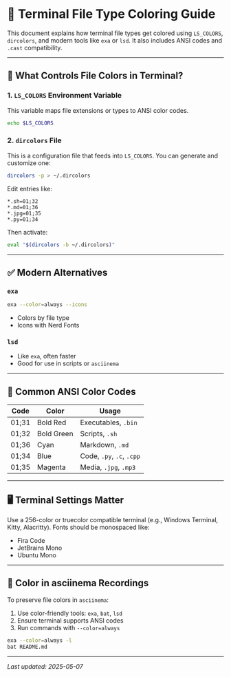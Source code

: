 # 🎨 Terminal File Type Coloring Guide

This document explains how terminal file types get colored using `LS_COLORS`, `dircolors`, and modern tools like `exa` or `lsd`. It also includes ANSI codes and `.cast` compatibility.

---

## 🧪 What Controls File Colors in Terminal?

### 1. `LS_COLORS` Environment Variable

This variable maps file extensions or types to ANSI color codes.

```bash
echo $LS_COLORS
```

### 2. `dircolors` File

This is a configuration file that feeds into `LS_COLORS`. You can generate and customize one:

```bash
dircolors -p > ~/.dircolors
```

Edit entries like:

```text
*.sh=01;32
*.md=01;36
*.jpg=01;35
*.py=01;34
```
Then activate:

```bash
eval "$(dircolors -b ~/.dircolors)"
```

---

## ✅ Modern Alternatives

### `exa`

```bash
exa --color=always --icons
```

- Colors by file type
- Icons with Nerd Fonts

### `lsd`

- Like `exa`, often faster
- Good for use in scripts or `asciinema`

---

## 🎨 Common ANSI Color Codes

| Code   | Color       | Usage                        |
|--------|-------------|------------------------------|
| 01;31  | Bold Red    | Executables, `.bin`          |
| 01;32  | Bold Green  | Scripts, `.sh`               |
| 01;36  | Cyan        | Markdown, `.md`              |
| 01;34  | Blue        | Code, `.py`, `.c`, `.cpp`    |
| 01;35  | Magenta     | Media, `.jpg`, `.mp3`        |

---

## 🖥️ Terminal Settings Matter

Use a 256-color or truecolor compatible terminal (e.g., Windows Terminal, Kitty, Alacritty). Fonts should be monospaced like:

- Fira Code
- JetBrains Mono
- Ubuntu Mono

---

## 🧾 Color in asciinema Recordings

To preserve file colors in `asciinema`:

1. Use color-friendly tools: `exa`, `bat`, `lsd`
2. Ensure terminal supports ANSI codes
3. Run commands with `--color=always`

```bash
exa --color=always -l
bat README.md
```

---

_Last updated: 2025-05-07_